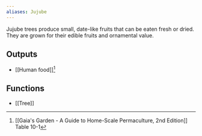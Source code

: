 ```yaml
---
aliases: Jujube
---
```

Jujube trees produce small, date-like fruits that can be eaten fresh or dried. They are grown for their edible fruits and ornamental value.
## Outputs
- [[Human food]][^1]
## Functions
- [[Tree]]

[^1]: [[Gaia's Garden - A Guide to Home-Scale Permaculture, 2nd Edition]] Table 10-1
